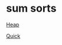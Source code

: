 # sum sorts

[Heap](https://nichtgian.github.io/sort/heap/index.html)

[Quick](https://nichtgian.github.io/sort/quick/index.html)
